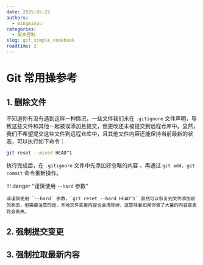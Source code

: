 ```yaml
---
date: 2025-05-25
authors:
  - mingminyu
categories:
  - 版本控制
slug: git_simple_cookbook
readtime: 2
---
```


# Git 常用操参考

## 1. 删除文件

不知道你有没有遇到这样一种情况，一些文件我们未在 `.gitignore` 文件声明，导致这些文件和其他一起被误添加且提交，但更改还未被提交到远程仓库中。显然，我们不希望提交这些文件到远程仓库中，且其他文件内容还能保持当前最新的状态，可以执行如下命令：

```bash
git reset --mixed HEAD^1
```

执行完成后，在 `.gitignore` 文件中先添加好忽略的内容 ，再通过 `git add`、`git commit` 命令重新操作。

!!! danger "谨慎使用 `--hard` 参数"

    请谨慎使用 `--hard` 参数，`git reset --hard HEAD^1` 虽然可以恢复到文件添加前的状态，但需要注意的是，本地文件变更内容也会清除掉，这意味着如果你做了大量的内容变更将会丢失。

## 2. 强制提交变更

## 3. 强制拉取最新内容


